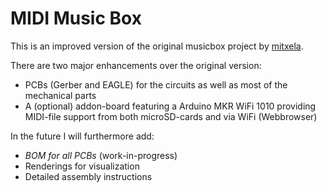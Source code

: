 # MIDI Music Box

This is an improved version of the original musicbox project by [mitxela](https://github.com/mitxela/musicbox).

There are two major enhancements over the original version:
 - PCBs (Gerber and EAGLE) for the circuits as well as most of the mechanical parts
 - A (optional) addon-board featuring a Arduino MKR WiFi 1010 providing MIDI-file support from both microSD-cards and via WiFi (Webbrowser)

In the future I will furthermore add:
 * *BOM for all PCBs* (work-in-progress)
 * Renderings for visualization
 * Detailed assembly instructions
